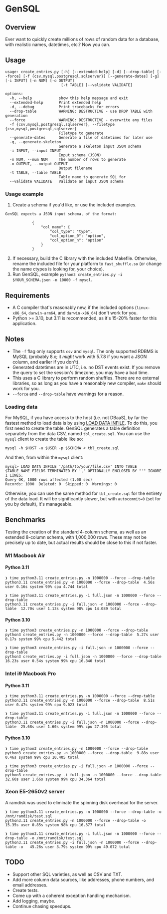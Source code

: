 # GenSQL

## Overview

Ever want to quickly create millions of rows of random data for a database, with realistic names, datetimes, etc.? Now you can.

## Usage

```shell
usage: create_entries.py [-h] [--extended-help] [-d] [--drop-table] [--force] [-f {csv,mysql,postgresql,sqlserver}] [--generate-dates] [-g] [-i INPUT] [-n NUM] [-o OUTPUT]
                         [-t TABLE] [--validate VALIDATE]

options:
  -h, --help            show this help message and exit
  --extended-help       Print extended help
  -d, --debug           Print tracebacks for errors
  --drop-table          WARNING: DESTRUCTIVE - use DROP TABLE with generation
  --force               WARNING: DESTRUCTIVE - overwrite any files
  -f {csv,mysql,postgresql,sqlserver}, --filetype {csv,mysql,postgresql,sqlserver}
                        Filetype to generate
  --generate-dates      Generate a file of datetimes for later use
  -g, --generate-skeleton
                        Generate a skeleton input JSON schema
  -i INPUT, --input INPUT
                        Input schema (JSON)
  -n NUM, --num NUM     The number of rows to generate
  -o OUTPUT, --output OUTPUT
                        Output filename
  -t TABLE, --table TABLE
                        Table name to generate SQL for
  --validate VALIDATE   Validate an input JSON schema
```

### Usage example

1. Create a schema if you'd like, or use the included examples.

```
GenSQL expects a JSON input schema, of the format:

            {
                "col_name": {
                    "col_type": "type",
                    "col_option_0": "option",
                    "col_option_n": "option"
                }
            }
```
2. If necessary, build the C library with the included Makefile. Otherwise, rename the included file for your platform to `fast_shuffle.so` (or change the name ctypes is looking for, your choice).
3. Run GenSQL, example `python3 create_entries.py -i $YOUR_SCHEMA.json -n 10000 -f mysql`.

## Requirements

* A C compiler that's reasonably new, if the included options (`linux-x86_64`, `darwin-arm64`, and `darwin-x86_64`) don't work for you.
* Python >= 3.10, but 3.11 is recommended, as it's 15-20% faster for this application.

## Notes

* The `-f` flag only supports `csv` and `mysql`. The only supported RDBMS is MySQL (probably 8.x; it _might_ work with 5.7.8 if you want a JSON column, and earlier if you don't).
* Generated datetimes are in UTC, i.e. no DST events exist. If you remove the query to set the session's timezone, you may have a bad time.
* This uses a C library to perform random shuffles. There are no external libraries, so as long as you have a reasonably new compiler, `make` should work for you.
* `--force` and `--drop-table` have warnings for a reason.

### Loading data

For MySQL, if you have access to the host (i.e. not DBaaS), by far the fastest method to load data is by using [LOAD DATA INFILE](https://dev.mysql.com/doc/refman/8.0/en/load-data.html).
To do this, you first need to create the table. GenSQL generates a table definition separately from the data CSV, named `tbl_create.sql`. You can use the `mysql` client to create the table like so:

```shell
mysql -h $HOST -u $USER -p $SCHEMA < tbl_create.sql
```

And then, from within the `mysql` client:

```mysql
mysql> LOAD DATA INFILE '/path/to/your/file.csv' INTO TABLE $TABLE_NAME FIELDS TERMINATED BY ',' OPTIONALLY ENCLOSED BY "'" IGNORE 1 LINES;
Query OK, 1000 rows affected (1.00 sec)
Records: 1000  Deleted: 0  Skipped: 0  Warnings: 0
```

Otherwise, you can use the same method for `tbl_create.sql` for the entirety of the data load. It will be significantly slower, but with `autocommit=0` (set for you by default), it's manageable.

## Benchmarks

Testing the creation of the standard 4-column schema, as well as an extended 8-column schema, with 1,000,000 rows. These may not be precisely up to date, but actual results should be close to this if not faster.

### M1 Macbook Air

#### Python 3.11

```shell
❯ time python3.11 create_entries.py -n 1000000 --force --drop-table
python3.11 create_entries.py -n 1000000 --force --drop-table  4.56s user 0.16s system 99% cpu 4.744 total

❯ time python3.11 create_entries.py -i full.json -n 1000000 --force --drop-table
python3.11 create_entries.py -i full.json -n 1000000 --force --drop-table  12.70s user 1.13s system 98% cpu 14.089 total
```

#### Python 3.10

```shell
❯ time python3 create_entries.py -n 1000000 --force --drop-table
python3 create_entries.py -n 1000000 --force --drop-table  5.27s user 0.17s system 99% cpu 5.442 total

❯ time python3 create_entries.py -i full.json -n 1000000 --force --drop-table
python3 create_entries.py -i full.json -n 1000000 --force --drop-table  16.23s user 0.54s system 99% cpu 16.840 total
```

### Intel i9  Macbook Pro

#### Python 3.11

```shell
❯ time python3.11 create_entries.py -n 1000000 --force --drop-table
python3.11 create_entries.py -n 1000000 --force --drop-table  8.51s user 0.47s system 99% cpu 9.023 total

❯ time python3.11 create_entries.py -i full.json -n 1000000 --force --drop-table
python3.11 create_entries.py -i full.json -n 1000000 --force --drop-table  25.68s user 1.60s system 99% cpu 27.395 total
```

#### Python 3.10

```shell
❯ time python3 create_entries.py -n 1000000 --force --drop-table
python3 create_entries.py -n 1000000 --force --drop-table  9.88s user 0.46s system 99% cpu 10.405 total

❯ time python3 create_entries.py -i full.json -n 1000000 --force --drop-table
python3 create_entries.py -i full.json -n 1000000 --force --drop-table  32.60s user 1.66s system 99% cpu 34.364 total
```

### Xeon E5-2650v2 server

A ramdisk was used to eliminate the spinning disk overhead for the server.

```shell
❯ time python3.11 create_entries.py -n 1000000 --force --drop-table -o /mnt/ramdisk/test.sql
python3.11 create_entries.py -n 1000000 --force --drop-table -o   15.35s user 0.85s system 98% cpu 16.377 total

❯ time python3.11 create_entries.py -i full.json -n 1000000 --force --drop-table -o /mnt/ramdisk/test.sql
python3.11 create_entries.py -i full.json -n 1000000 --force --drop-table -o   45.26s user 3.79s system 99% cpu 49.072 total
```

## TODO

* Support other SQL varieties, as well as CSV and TXT.
* Add more column data sources, like addresses, phone numbers, and email addresses.
* Create tests.
* Come up with a coherent exception handling mechanism.
* Add logging, maybe.
* Continue chasing speedups.
